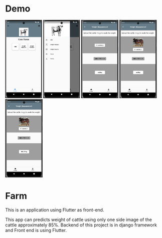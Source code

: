 # Demo
<p float="left">
  <img src="images/homePage.png" alt="HomePage" height="250"/>
  <img src="images/drawer.png" alt="Drawer" height="250"/>
  <img src="images/1.png" alt="1" height="250"/>
  <img src="images/2.png" alt="2" height="250"/>
  <img src="images/3.png" alt="3" height="250"/>
</p>

# Farm

This is an application using Flutter as front-end.

This app can predicts weight of cattle using only one side image of the cattle approximately 85%. Backend of this project is in django framework and Front end is using 
Flutter.




